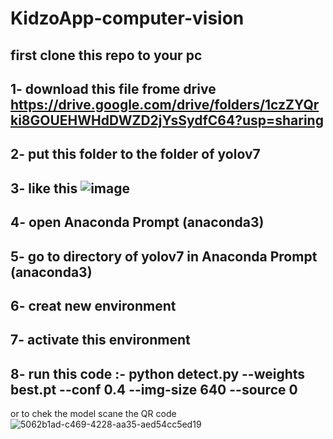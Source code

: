 # KidzoApp-computer-vision
## first clone this repo to your pc
## 1-  download this file frome drive https://drive.google.com/drive/folders/1czZYQrki8GOUEHWHdDWZD2jYsSydfC64?usp=sharing
## 2- put this folder to the folder of yolov7
## 3-  like this ![image](https://github.com/KidzoApp-comp-490/KidzoApp-computer-vision/assets/86850441/be8fb9be-fb47-4a2c-a95d-5bf69e46279d)
## 4- open Anaconda Prompt (anaconda3)
## 5- go to directory of yolov7 in Anaconda Prompt (anaconda3)
## 6- creat new environment 
## 7- activate this environment 
## 8- run this code :- python detect.py --weights best.pt --conf 0.4 --img-size 640 --source 0 
or to chek the model scane the QR code
![5062b1ad-c469-4228-aa35-aed54cc5ed19](https://github.com/KidzoApp-comp-490/KidzoApp-computer-vision/assets/86850441/07188398-6e79-47e8-8bbc-0a740e568c58)
